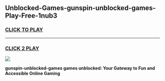 
## Unblocked-Games-gunspin-unblocked-games-Play-Free-1nub3
<h3>
<a href="https://premium76.site?title=gunspin-unblocked-games&ref=19M">CLICK TO PLAY</a></h3>
<hr>

<h3>
<a href="https://premium76.site?title=gunspin-unblocked-games&ref=19M">CLICK 2 PLAY</a>
  
</h3>

<a href="https://premium76.site?title=gunspin-unblocked-games&ref=19M"><img src="https://clearcache.store/games.png"></a>


**gunspin-unblocked-games games unblocked: Your Gateway to Fun and Accessible Online Gaming**
